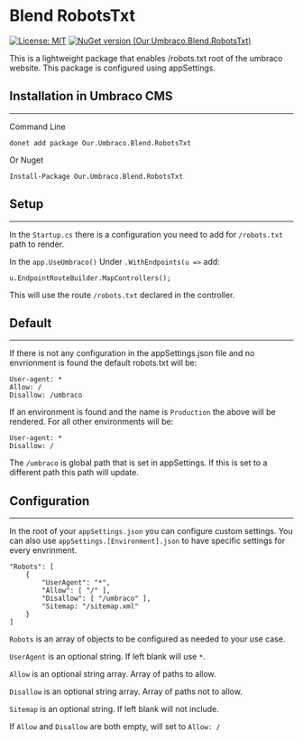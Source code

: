 Blend RobotsTxt
=====

[![License: MIT](https://img.shields.io/badge/License-MIT-yellow.svg)](https://opensource.org/licenses/MIT)
[![NuGet version (Our.Umbraco.Blend.RobotsTxt)](https://img.shields.io/nuget/v/Our.Umbraco.Blend.RobotsTxt.svg?style=flat-square)](https://www.nuget.org/packages/Our.Umbraco.Blend.RobotsTxt/)

This is a lightweight package that enables /robots.txt root of the umbraco website. This package is configured using appSettings.

## Installation in Umbraco CMS
---
Command Line
```
donet add package Our.Umbraco.Blend.RobotsTxt
```

Or Nuget
```
Install-Package Our.Umbraco.Blend.RobotsTxt
```

## Setup
---
In the `Startup.cs` there is a configuration you need to add for `/robots.txt` path to render.

In the `app.UseUmbraco()` Under `.WithEndpoints(u =>` add:
```
u.EndpointRouteBuilder.MapControllers();
```
This will use the route `/robots.txt` declared in the controller.

## Default
---
If there is not any configuration in the appSettings.json file and no envrionment is found the default robots.txt will be:
```
User-agent: *
Allow: /
Disallow: /umbraco
```

If an environment is found and the name is `Production` the above will be rendered. For all other environments will be:
```
User-agent: *
Disallow: /
```

The `/umbraco` is global path that is set in appSettings. If this is set to a different path this path will update.

## Configuration
---
In the root of your `appSettings.json` you can configure custom settings. You can also use `appSettings.[Environment].json` to have specific settings for every envrinment.
```
"Robots": [
    {
        "UserAgent": "*",
        "Allow": [ "/" ],
        "Disallow": [ "/umbraco" ],
        "Sitemap: "/sitemap.xml"
    }
]
```

`Robots` is an array of objects to be configured as needed to your use case.

`UserAgent` is an optional string. If left blank will use `*`.

`Allow` is an optional string array. Array of paths to allow.

`Disallow` is an optional string array. Array of paths not to allow.

`Sitemap` is an optional string. If left blank will not include.

If `Allow` and `Disallow` are both empty, will set to `Allow: /`